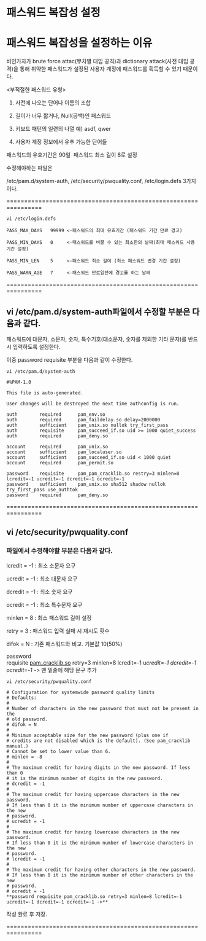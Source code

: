 # 패스워드 복잡성 설정

# 패스워드 복잡성을 설정하는 이유

비인가자가 brute force attac(무차별 대입 공격)과 dictionary attack(사전 대입 공격)을 통해 취약한 패스워드가 설정된 사용자 계정에 패스워드를 획득할 수 있기 때문이다.

<부적절한 패스워드 유형>

1. 사전에 나오는 단어나 이름의 조합

2. 길이가 너무 짧거나, Null(공백)인 패스워드

3. 키보드 패턴의 일련의 나열 예) asdf, qwer

4. 사용자 계정 정보에서 유추 가능한 단어들

패스워드의 유효기간은 90일  패스워드 최소 길이 8로 설정

수정해야하는 파일은 

/etc/pam.d/system-auth,  /etc/security/pwquality.conf,  /etc/login.defs  3가지 이다.

================================================================

```
vi /etc/login.defs

PASS_MAX_DAYS   99999 <-패스워드의 최대 유효기간 (패스워드 기간 만료 경고)

PASS_MIN_DAYS   0     <-패스워드를 바꿀 수 있는 최소한의 날짜(최대 패스워드 사용 기간 설정)

PASS_MIN_LEN    5     <-패스워드 최소 길이 (최소 패스워드 변경 기간 설정)

PASS_WARN_AGE   7     <-패스워드 만료일전에 경고를 하는 날짜
```

================================================================

## vi /etc/pam.d/system-auth파일에서 수정할 부분은 다음과 같다.

패스워드에 대문자, 소문자, 숫자, 특수기호(대소문자, 숫자를 제외한 기타 문자)를 반드시 입력하도록 설정한다.

이중 password requisite 부분을 다음과 같이 수정한다.

```
vi /etc/pam.d/system-auth

#%PAM-1.0

This file is auto-generated.

User changes will be destroyed the next time authconfig is run.

auth        required      pam_env.so
auth        required      pam_faildelay.so delay=2000000
auth        sufficient    pam_unix.so nullok try_first_pass
auth        requisite     pam_succeed_if.so uid >= 1000 quiet_success
auth        required      pam_deny.so

account     required      pam_unix.so
account     sufficient    pam_localuser.so
account     sufficient    pam_succeed_if.so uid < 1000 quiet
account     required      pam_permit.so

password    requisite     pam_pam_cracklib.so restry=3 minlen=8 lcredit=-1 ucredit=-1 dcredit=-1 ocredit=-1
password    sufficient    pam_unix.so sha512 shadow nullok try_first_pass use_authtok
password    required      pam_deny.so
```

================================================================

## vi /etc/security/pwquality.conf

### 파일에서 수정해야할 부분은 다음과 같다.

lcredit = -1 : 최소 소문자 요구        

ucredit = -1 : 최소 대문자 요구       

dcredit = -1 : 최소 숫자 요구       

ocredit = -1 : 최소 특수문자 요구        

minlen = 8 : 최소 패스워드 길이 설정        

retry = 3 : 패스워드 입력 실패 시 재시도 횟수        

difok = N : 기존 패스워드와 비교. 기본값 10(50%)

password requisite [pam_cracklib.so](https://kk-7790.tistory.com/pam_cracklib.so) retry=3 minlen=8 lcredit=-1 u*credit=-1 dcredit=-1 ocredit=-1 -*> 맨 밑줄에 해당 문구 추가

```
vi /etc/security/pwquality.conf

# Configuration for systemwide password quality limits
# Defaults:
#
# Number of characters in the new password that must not be present in the
# old password.
# difok = N
#
# Minimum acceptable size for the new password (plus one if
# credits are not disabled which is the default). (See pam_cracklib manual.)
# Cannot be set to lower value than 6.
# minlen = -8
#
# The maximum credit for having digits in the new password. If less than 0
# it is the minimum number of digits in the new password.
# dcredit = -1
#
# The maximum credit for having uppercase characters in the new password.
# If less than 0 it is the minimum number of uppercase characters in the new
# password.
# ucredit = -1
#
# The maximum credit for having lowercase characters in the new password.
# If less than 0 it is the minimum number of lowercase characters in the new
# password.
# lcredit = -1
#
# The maximum credit for having other characters in the new password.
# If less than 0 it is the minimum number of other characters in the new
# password.
# ocredit = -1
**password requisite pam_cracklib.so retry=3 minlen=8 lcredit=-1 ucredit=-1 dcredit=-1 ocredit=-1 ->**
```

작성 완료 후 저장.

================================================================